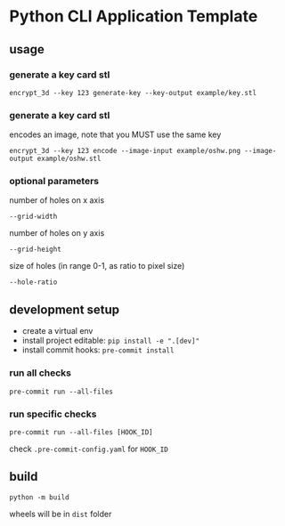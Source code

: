 # Python CLI Application Template

## usage
### generate a key card stl
```
encrypt_3d --key 123 generate-key --key-output example/key.stl
```


### generate a key card stl
encodes an image, note that you MUST use the same key
```
encrypt_3d --key 123 encode --image-input example/oshw.png --image-output example/oshw.stl
```

### optional parameters
number of holes on x axis
```
--grid-width
```

number of holes on y axis
```
--grid-height
```

size of holes (in range 0-1, as ratio to pixel size)
```
--hole-ratio
```

## development setup

- create a virtual env
- install project editable: `pip install -e ".[dev]"`
- install commit hooks: `pre-commit install`

### run all checks
```
pre-commit run --all-files
```
### run specific checks
```
pre-commit run --all-files [HOOK_ID]
```

check `.pre-commit-config.yaml` for `HOOK_ID`

## build
```
python -m build
```
wheels will be in `dist` folder
